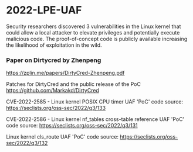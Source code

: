 # 2022-LPE-UAF
Security researchers discovered 3 vulnerabilities in the Linux kernel that could allow a local attacker to elevate privileges and potentially execute malicious code. The proof-of-concept code is publicly available increasing the likelihood of exploitation in the wild. 

### Paper on Dirtycred by Zhenpeng
https://zplin.me/papers/DirtyCred-Zhenpeng.pdf

Patches for DirtyCred and the public release of the PoC https://github.com/Markakd/DirtyCred

CVE-2022-2585 - Linux kernel POSIX CPU timer UAF 'PoC' code source:
https://seclists.org/oss-sec/2022/q3/133

CVE-2022-2586 - Linux kernel nf_tables cross-table reference UAF 'PoC' code source:
https://seclists.org/oss-sec/2022/q3/131

Linux kernel cls_route UAF 'PoC' code source:
https://seclists.org/oss-sec/2022/q3/132
